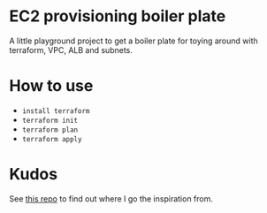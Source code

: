 EC2 provisioning boiler plate
===

A little playground project to get a boiler plate for toying around with
terraform, VPC, ALB and subnets.

# How to use

- `install terraform`
- `terraform init`
- `terraform plan`
- `terraform apply`

# Kudos

See [this repo](https://github.com/benoutram/terraform-aws-vpc-example) to find
out where I go the inspiration from.

